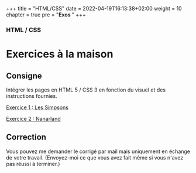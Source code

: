 +++
title = "HTML/CSS"
date = 2022-04-19T16:13:38+02:00
weight = 10
chapter = true
pre = "<b>Exos </b>"
+++

### HTML / CSS

# Exercices à la maison

## Consigne

Intégrer les pages en HTML 5 / CSS 3 en fonction du visuel et des instructions fournies.

[Exercice 1 : Les Simpsons](/exos-html-css/simpsons-enonce.zip)

[Exercice 2 : Nanarland](/exos-html-css/nanarland-enonce.zip)

## Correction 

Vous pouvez me demander le corrigé par mail mais uniquement en échange de votre travail. (Envoyez-moi ce que vous avez fait même si vous n'avez pas réussi à terminer.)